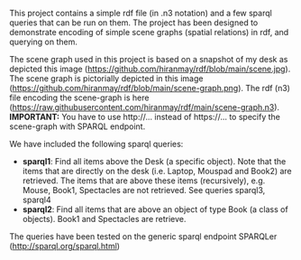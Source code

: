 This project contains a simple rdf file (in .n3 notation) and a few sparql queries that can be run on them. The project has been designed to demonstrate encoding of simple scene graphs (spatial relations) in rdf, and querying on them. 

The scene graph used in this project is based on a snapshot of my desk as depicted this image (https://github.com/hiranmay/rdf/blob/main/scene.jpg). 
The scene graph is pictorially depicted in this image (https://github.com/hiranmay/rdf/blob/main/scene-graph.png).
The rdf (n3) file encoding the scene-graph is here (https://raw.githubusercontent.com/hiranmay/rdf/main/scene-graph.n3). 
  **IMPORTANT:** You have to use http://... instead of https://... to specify the scene-graph with SPARQL endpoint.

We have included the following sparql queries:
* **sparql1**: Find all items above the Desk (a specific object). Note that the items that are directly on the desk (i.e. Laptop, Mouspad and Book2) are retrieved. The items that are above these items (recursively), e.g. Mouse, Book1, Spectacles are not retrieved. See queries sparql3, sparql4
*  **sparql2**: Find all items that are above an object of type Book (a class of objects). Book1 and Spectacles are retrieve.


The queries have been tested on the generic sparql endpoint SPARQLer (http://sparql.org/sparql.html)
